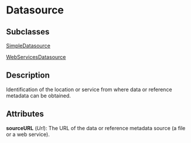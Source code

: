 
# Datasource



## Subclasses

[SimpleDatasource](SimpleDatasource.md)

[WebServicesDatasource](WebServicesDatasource.md)



## Description

Identification of the location or service from where data or reference metadata can be obtained.


## Attributes

**sourceURL** (*Url*): The URL of the data or reference metadata source (a file or a web service).






